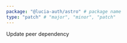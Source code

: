```yaml
---
package: "@lucia-auth/astro" # package name
type: "patch" # "major", "minor", "patch"
---
```


Update peer dependency
